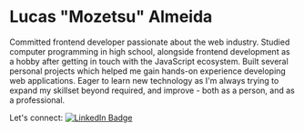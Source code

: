 # Lucas "Mozetsu" Almeida

Committed frontend developer passionate about the web industry. Studied computer programming in high school,
alongside frontend development as a hobby after getting in touch with the JavaScript ecosystem. Built several
personal projects which helped me gain hands-on experience developing web applications. Eager to learn new
technology as I'm always trying to expand my skillset beyond required, and improve - both as a person, and as a
professional.

Let's connect: [![LinkedIn Badge](https://img.shields.io/badge/Mozetsu-424a53?style=flat-square&labelColor=424a53&logo=linkedin&logoColor=white&link=https://www.linkedin.com/in/mozetsu)](https://www.linkedin.com/in/mozetsu/)
